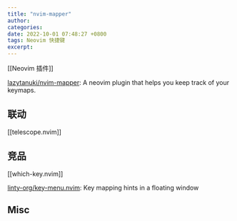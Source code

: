 ```yaml
---
title: "nvim-mapper"
author: 
categories: 
date: 2022-10-01 07:48:27 +0800
tags: Neovim 快捷键
excerpt: 
---
```




[[Neovim 插件]]


[lazytanuki/nvim-mapper](https://github.com/lazytanuki/nvim-mapper): A neovim plugin that helps you keep track of your keymaps.


## 联动

[[telescope.nvim]]


## 竞品

[[which-key.nvim]]

[linty-org/key-menu.nvim](https://github.com/linty-org/key-menu.nvim): Key mapping hints in a floating window


## Misc



